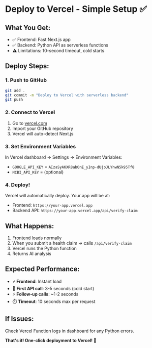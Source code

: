 # Deploy to Vercel - Simple Setup ✅

## What You Get:
- ✅ Frontend: Fast Next.js app
- ✅ Backend: Python API as serverless functions
- ⚠️ Limitations: 10-second timeout, cold starts

## Deploy Steps:

### 1. Push to GitHub
```bash
git add .
git commit -m "Deploy to Vercel with serverless backend"
git push
```

### 2. Connect to Vercel
1. Go to [vercel.com](https://vercel.com)
2. Import your GitHub repository
3. Vercel will auto-detect Next.js

### 3. Set Environment Variables
In Vercel dashboard → Settings → Environment Variables:
- `GOOGLE_API_KEY` = `AIzaSyAKXR8abOnE_yInp-dUjoJLYhwN5k95Tf8`
- `NCBI_API_KEY` = (optional)

### 4. Deploy!
Vercel will automatically deploy. Your app will be at:
- Frontend: `https://your-app.vercel.app`
- Backend API: `https://your-app.vercel.app/api/verify-claim`

## What Happens:
1. Frontend loads normally
2. When you submit a health claim → calls `/api/verify-claim`
3. Vercel runs the Python function
4. Returns AI analysis

## Expected Performance:
- ⚡ **Frontend**: Instant load
- 🐌 **First API call**: 3-5 seconds (cold start)
- ⚡ **Follow-up calls**: ~1-2 seconds
- ⏱️ **Timeout**: 10 seconds max per request

## If Issues:
Check Vercel Function logs in dashboard for any Python errors.

**That's it! One-click deployment to Vercel! 🚀** 